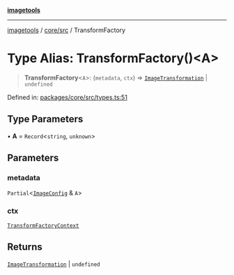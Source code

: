 [**imagetools**](../../../README.md)

***

[imagetools](../../../modules.md) / [core/src](../README.md) / TransformFactory

# Type Alias: TransformFactory()\<A\>

> **TransformFactory**\<`A`\>: (`metadata`, `ctx`) => [`ImageTransformation`](ImageTransformation.md) \| `undefined`

Defined in: [packages/core/src/types.ts:51](https://github.com/JonasKruckenberg/imagetools/blob/87fff79acddac50a50f7aee7c6a68a0623fbc68f/packages/core/src/types.ts#L51)

## Type Parameters

• **A** = `Record`\<`string`, `unknown`\>

## Parameters

### metadata

`Partial`\<[`ImageConfig`](ImageConfig.md) & `A`\>

### ctx

[`TransformFactoryContext`](../interfaces/TransformFactoryContext.md)

## Returns

[`ImageTransformation`](ImageTransformation.md) \| `undefined`
